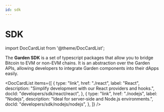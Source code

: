 ```yaml
---
id: sdk
---
```


# SDK

import DocCardList from '@theme/DocCardList';

The **Garden SDK** is a set of typescript packages that allow you to bridge Bitcoin to EVM or non-EVM chains. It is an abstraction over the Garden APIs, allowing developers to integrate Garden components into their dApps easily.

<DocCardList
items={[
{
type: "link",
href: "./react",
label: "React",
description: "Simplify development with our React providers and hooks.",
docId: "developers/sdk/react/react",
},
{
type: "link",
href: "./nodejs",
label: "Nodejs",
description: "Ideal for server-side and Node.js environments.",
docId: "developers/sdk/nodejs/nodejs",
},
]}
/>
